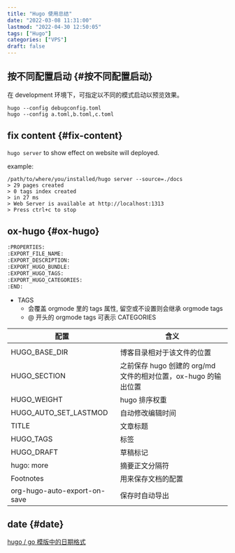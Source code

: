 ```yaml
---
title: "Hugo 使用总结"
date: "2022-03-08 11:31:00"
lastmod: "2022-04-30 12:50:05"
tags: ["Hugo"]
categories: ["VPS"]
draft: false
---
```


## 按不同配置启动 {#按不同配置启动}

在 development 环境下，可指定以不同的模式启动以预览效果。

```shell
hugo --config debugconfig.toml
hugo --config a.toml,b.toml,c.toml
```


## fix content {#fix-content}

`hugo server` to show effect on website will deployed.

example:

```shell
/path/to/where/you/installed/hugo server --source=./docs
> 29 pages created
> 0 tags index created
> in 27 ms
> Web Server is available at http://localhost:1313
> Press ctrl+c to stop
```


## ox-hugo {#ox-hugo}

```org
:PROPERTIES:
:EXPORT_FILE_NAME:
:EXPORT_DESCRIPTION:
:EXPORT_HUGO_BUNDLE:
:EXPORT_HUGO_TAGS:
:EXPORT_HUGO_CATEGORIES:
:END:
```

-   TAGS
    -   会覆盖 orgmode 里的 tags 属性, 留空或不设置则会继承 orgmode tags
    -   @ 开头的 orgmode tags 可表示 CATEGORIES

| 配置                         | 含义                                       |
|----------------------------|------------------------------------------|
|                              |                                            |
| HUGO_BASE_DIR                | 博客目录相对于该文件的位置                 |
| HUGO_SECTION                 | 之前保存 hugo 创建的 org/md 文件的相对位置，ox-hugo 的输出位置 |
| HUGO_WEIGHT                  | hugo 排序权重                              |
| HUGO_AUTO_SET_LASTMOD        | 自动修改编辑时间                           |
| TITLE                        | 文章标题                                   |
| HUGO_TAGS                    | 标签                                       |
| HUGO_DRAFT                   | 草稿标记                                   |
| hugo: more                   | 摘要正文分隔符                             |
| Footnotes                    | 用来保存文档的配置                         |
| org-hugo-auto-export-on-save | 保存时自动导出                             |


## date {#date}

[hugo / go 模版中的日期格式](https://tricks.one/post/date-format-in-hugo-or-go-templates/)